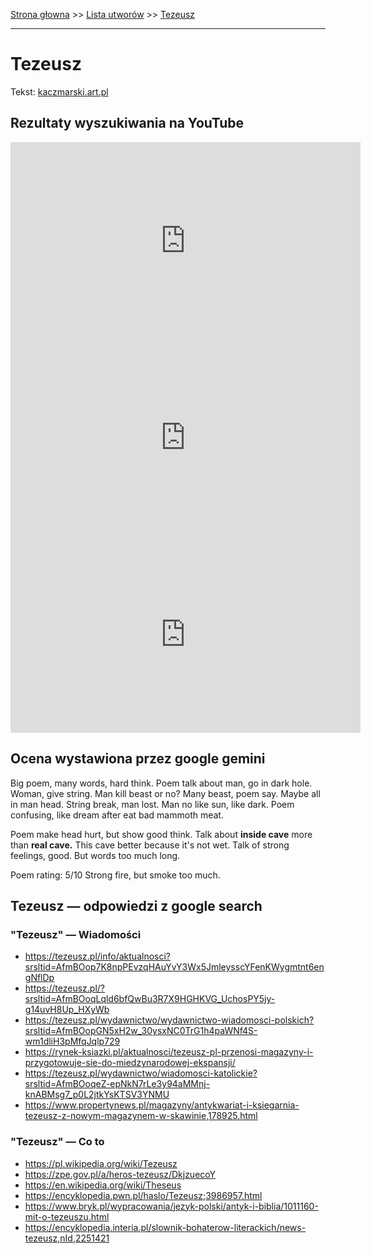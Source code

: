 [Strona głowna](../index.md) >> [Lista utworów](../list.md) >> [Tezeusz](594.md)

---

# Tezeusz

Tekst: [kaczmarski.art.pl](https://www.kaczmarski.art.pl/tworczosc/wiersze/tezeusz/)

## Rezultaty wyszukiwania na YouTube

<iframe width="560" height="315" src="https://www.youtube.com/embed/G1qX5e1x438?si=IdontcarewhotheIRSsendsImnotpayingtaxes" title="YouTube video player" frameborder="0" allow="accelerometer; autoplay; clipboard-write; encrypted-media; gyroscope; picture-in-picture; web-share" referrerpolicy="strict-origin-when-cross-origin" allowfullscreen></iframe>

<iframe width="560" height="315" src="https://www.youtube.com/embed/4hsjShHx9xM?si=IdontcarewhotheIRSsendsImnotpayingtaxes" title="YouTube video player" frameborder="0" allow="accelerometer; autoplay; clipboard-write; encrypted-media; gyroscope; picture-in-picture; web-share" referrerpolicy="strict-origin-when-cross-origin" allowfullscreen></iframe>

<iframe width="560" height="315" src="https://www.youtube.com/embed/INXOxCeRsl8?si=IdontcarewhotheIRSsendsImnotpayingtaxes" title="YouTube video player" frameborder="0" allow="accelerometer; autoplay; clipboard-write; encrypted-media; gyroscope; picture-in-picture; web-share" referrerpolicy="strict-origin-when-cross-origin" allowfullscreen></iframe>

## Ocena wystawiona przez google gemini

Big poem, many words, hard think. Poem talk about man, go in dark hole. Woman, give string. Man kill beast or no? Many beast, poem say. Maybe all in man head. String break, man lost. Man no like sun, like dark. Poem confusing, like dream after eat bad mammoth meat.

Poem make head hurt, but show good think. Talk about **inside cave** more than **real cave.** This cave better because it's not wet. Talk of strong feelings, good. But words too much long.

Poem rating: 5/10 Strong fire, but smoke too much.


## Tezeusz — odpowiedzi z google search

### "Tezeusz" — Wiadomości

 - <https://tezeusz.pl/info/aktualnosci?srsltid=AfmBOop7K8npPEvzqHAuYvY3Wx5JmleysscYFenKWygmtnt6engNflDp>
 - <https://tezeusz.pl/?srsltid=AfmBOoqLqld6bfQwBu3R7X9HGHKVG_UchosPY5jy-g14uvH8Up_HXyWb>
 - <https://tezeusz.pl/wydawnictwo/wydawnictwo-wiadomosci-polskich?srsltid=AfmBOopGN5xH2w_30ysxNC0TrG1h4paWNf4S-wm1dliH3pMfqJqlp729>
 - <https://rynek-ksiazki.pl/aktualnosci/tezeusz-pl-przenosi-magazyny-i-przygotowuje-sie-do-miedzynarodowej-ekspansji/>
 - <https://tezeusz.pl/wydawnictwo/wiadomosci-katolickie?srsltid=AfmBOoqeZ-epNkN7rLe3y94aMMnj-knABMsg7_p0L2jtkYsKTSV3YNMU>
 - <https://www.propertynews.pl/magazyny/antykwariat-i-ksiegarnia-tezeusz-z-nowym-magazynem-w-skawinie,178925.html>

### "Tezeusz" — Co to

 - <https://pl.wikipedia.org/wiki/Tezeusz>
 - <https://zpe.gov.pl/a/heros-tezeusz/DkjzuecoY>
 - <https://en.wikipedia.org/wiki/Theseus>
 - <https://encyklopedia.pwn.pl/haslo/Tezeusz;3986957.html>
 - <https://www.bryk.pl/wypracowania/jezyk-polski/antyk-i-biblia/1011160-mit-o-tezeuszu.html>
 - <https://encyklopedia.interia.pl/slownik-bohaterow-literackich/news-tezeusz,nId,2251421>

